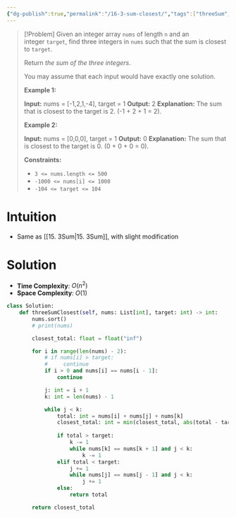 ```yaml
---
{"dg-publish":true,"permalink":"/16-3-sum-closest/","tags":["threeSum","greedy","twoPointer"]}
---
```


> [!Problem]
> Given an integer array `nums` of length `n` and an integer `target`, find three integers in `nums` such that the sum is closest to `target`.
> 
> Return _the sum of the three integers_.
> 
> You may assume that each input would have exactly one solution.
> 
> **Example 1:**
> 
> **Input:** nums = [-1,2,1,-4], target = 1
> **Output:** 2
> **Explanation:** The sum that is closest to the target is 2. (-1 + 2 + 1 = 2).
> 
> **Example 2:**
> 
> **Input:** nums = [0,0,0], target = 1
> **Output:** 0
> **Explanation:** The sum that is closest to the target is 0. (0 + 0 + 0 = 0).
> 
> **Constraints:**
> 
> - `3 <= nums.length <= 500`
> - `-1000 <= nums[i] <= 1000`
> - `-104 <= target <= 104`

# Intuition
- Same as [[15. 3Sum\|15. 3Sum]], with slight modification
# Solution
- **Time Complexity**: $O(n^2)$
- **Space Complexity**: $O(1)$
```python
class Solution:
    def threeSumClosest(self, nums: List[int], target: int) -> int:
        nums.sort()
        # print(nums)

        closest_total: float = float("inf")

        for i in range(len(nums) - 2):
            # if nums[i] > target:
            #     continue
            if i > 0 and nums[i] == nums[i - 1]:
                continue

            j: int = i + 1
            k: int = len(nums) - 1

            while j < k:
                total: int = nums[i] + nums[j] + nums[k]
                closest_total: int = min(closest_total, abs(total - target))
        
                if total > target:
                    k -= 1
                    while nums[k] == nums[k + 1] and j < k:
                        k -= 1
                elif total < target:
                    j += 1
                    while nums[j] == nums[j - 1] and j < k:
                        j += 1
                else:
                    return total       

        return closest_total
```
